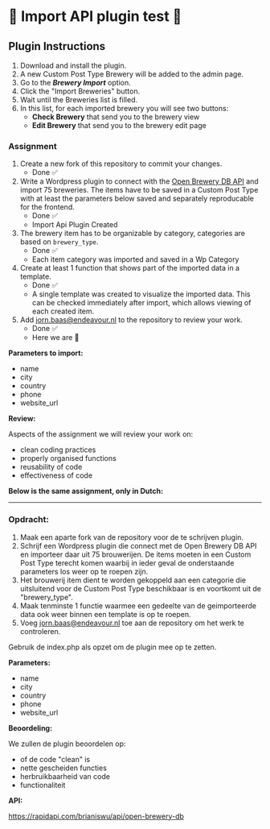 # 🍺 Import API plugin test 🍺

## Plugin Instructions

1. Download and install the plugin.
2. A new Custom Post Type Brewery will be added to the admin page.
3. Go to the ***Brewery Import*** option.
4. Click the "Import Breweries" button.
5. Wait until the Breweries list is filled.
6. In this list, for each imported brewery you will see two buttons:
   - **Check Brewery** that send you to the brewery view
   - **Edit Brewery** that send you to the brewery edit page

### Assignment 

1. Create a new fork of this repository to commit your changes.
   - Done ✅
2. Write a Wordpress plugin to connect with the [Open Brewery DB API](https://www.openbrewerydb.org/) and import 75 breweries. The items have to be saved in a Custom Post Type with at least the parameters below saved and separately reproducable for the frontend.
   - Done ✅
   - Import Api Plugin Created
3. The brewery item has to be organizable by category, categories are based on `brewery_type`.
   - Done ✅
   - Each item category was imported and saved in a Wp Category
4. Create at least 1 function that shows part of the imported data in a template.
   - Done ✅
   - A single template was created to visualize the imported data. This can be checked immediately after import, which allows viewing of each created item.
5. Add jorn.baas@endeavour.nl to the repository to review your work.
   - Done ✅
   - Here we are 🚀

**Parameters to import:**

* name
* city
* country
* phone
* website_url

**Review:**

Aspects of the assignment we will review your work on:

* clean coding practices
* properly organised functions 
* reusability of code
* effectiveness of code

**Below is the same assignment, only in Dutch:**

--------------------------

### Opdracht:

1. Maak een aparte fork van de repository voor de te schrijven plugin.
2. Schrijf een Wordpress plugin die connect met de Open Brewery DB API en importeer daar uit 75 brouwerijen. De items moeten in een Custom Post Type terecht komen waarbij in ieder geval de onderstaande parameters los weer op te roepen zijn.
3. Het brouwerij item dient te worden gekoppeld aan een categorie die uitsluitend voor de Custom Post Type beschikbaar is en voortkomt uit de "brewery_type".
4. Maak tenminste 1 functie waarmee een gedeelte van de geimporteerde data ook weer binnen een template is op te roepen.
5. Voeg jorn.baas@endeavour.nl toe aan de repository om het werk te controleren.

Gebruik de index.php als opzet om de plugin mee op te zetten.

**Parameters:**

*  name
*  city
*  country
*  phone
*  website_url

**Beoordeling:**

We zullen de plugin beoordelen op:

* of de code "clean" is
* nette gescheiden functies
* herbruikbaarheid van code
* functionaliteit

**API:**

https://rapidapi.com/brianiswu/api/open-brewery-db
